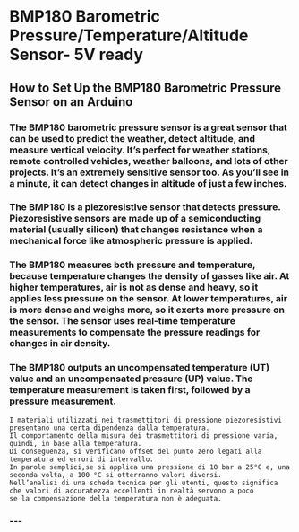 # BMP180 Barometric Pressure/Temperature/Altitude Sensor- 5V ready
## How to Set Up the BMP180 Barometric Pressure Sensor on an Arduino
### The BMP180 barometric pressure sensor is a great sensor that can be used to predict the weather, detect altitude, and measure vertical velocity. It’s perfect for weather stations, remote controlled vehicles, weather balloons, and lots of other projects. It’s an extremely sensitive sensor too. As you’ll see in a minute, it can detect changes in altitude of just a few inches.
### The BMP180 is a piezoresistive sensor that detects pressure. Piezoresistive sensors are made up of a semiconducting material (usually silicon) that changes resistance when a mechanical force like atmospheric pressure is applied.
### The BMP180 measures both pressure and temperature, because temperature changes the density of gasses like air. At higher temperatures, air is not as dense and heavy, so it applies less pressure on the sensor. At lower temperatures, air is more dense and weighs more, so it exerts more pressure on the sensor. The sensor uses real-time temperature measurements to compensate the pressure readings for changes in air density.
### The BMP180 outputs an uncompensated temperature (UT) value and an uncompensated pressure (UP) value. The temperature measurement is taken first, followed by a pressure measurement.
```
I materiali utilizzati nei trasmettitori di pressione piezoresistivi presentano una certa dipendenza dalla temperatura. 
Il comportamento della misura dei trasmettitori di pressione varia, quindi, in base alla temperatura. 
Di conseguenza, si verificano offset del punto zero legati alla temperatura ed errori di intervallo. 
In parole semplici,se si applica una pressione di 10 bar a 25°C e, una seconda volta, a 100 °C si otterranno valori diversi. 
Nell’analisi di una scheda tecnica per gli utenti, questo significa che valori di accuratezza eccellenti in realtà servono a poco 
se la compensazione della temperatura non è adeguata. 
```
### ---
